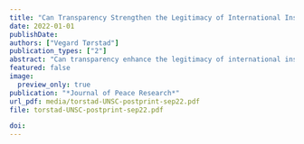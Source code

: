 ```yaml
---
title: "Can Transparency Strengthen the Legitimacy of International Institutions? Evidence from the UN Security Council"
date: 2022-01-01
publishDate: 
authors: ["Vegard Tørstad"]
publication_types: ["2"]
abstract: "Can transparency enhance the legitimacy of international institutions? As transparency has become a widely applied procedural standard in international politics, a range of institutions have implemented transparency reforms under the presumption that increased transparency can elicit support among relevant audiences. This paper evaluates whether increased transparency in the UN Security Council leads to enhanced legitimacy perceptions among UN member states. The paper first traces the history of Security Council reform since 1990 and draws on interviews with diplomats and observers to describe a transparency reform the Council enacted in 2006. Next, the paper uses longitudinal content analysis to empirically probe the legitimation effects of that transparency reform. The empirical analysis is based on an original dataset of 4303 legitimacy statements made by UN member states in annual UN General Assembly debates over the periods 1990-2006 and 2006-2018. The findings cast doubt over the potential of transparency reform to improve the Council’s legitimacy; and instead suggest that increasing the direct participation of the wider UN membership may be a more viable legitimation strategy. This article contributes to existing international legitimacy literature by providing empirical evidence on the relationship between transparency and legitimacy; and by demonstrating which institutional features that affect the perceived legitimacy of the Security Council."
featured: false
image:
  preview_only: true
publication: "*Journal of Peace Research*"
url_pdf: media/torstad-UNSC-postprint-sep22.pdf
file: torstad-UNSC-postprint-sep22.pdf

doi: 
---
```


